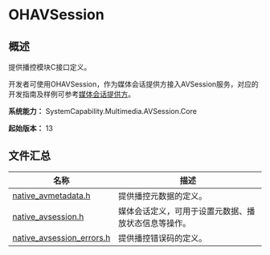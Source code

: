 # OHAVSession
<!--Kit: AVSession Kit-->
<!--Subsystem: Multimedia-->
<!--Owner: @ccfriend; @liao_qian-->
<!--Designer: @ccfriend-->
<!--Tester: @chenmingxi1_huawei-->
<!--Adviser: @w_Machine_cc-->

## 概述

提供播控模块C接口定义。

开发者可使用OHAVSession，作为媒体会话提供方接入AVSession服务，对应的开发指南及样例可参考[媒体会话提供方](../../media/avsession/using-ohavsession-developer.md)。

**系统能力：** SystemCapability.Multimedia.AVSession.Core

**起始版本：** 13

## 文件汇总

| 名称 | 描述 |
| -- | -- |
| [native_avmetadata.h](capi-native-avmetadata-h.md) | 提供播控元数据的定义。 |
| [native_avsession.h](capi-native-avsession-h.md) | 媒体会话定义，可用于设置元数据、播放状态信息等操作。 |
| [native_avsession_errors.h](capi-native-avsession-errors-h.md) | 提供播控错误码的定义。 |

